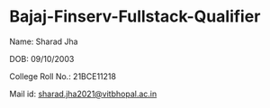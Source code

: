 # Bajaj-Finserv-Fullstack-Qualifier

Name: Sharad Jha

DOB: 09/10/2003

College Roll No.: 21BCE11218

Mail id: sharad.jha2021@vitbhopal.ac.in
